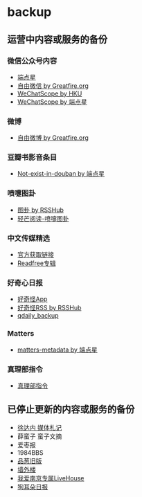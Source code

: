 # backup
## 运营中内容或服务的备份
### 微信公众号内容
* [端点星](https://terminus2049.github.io/)
* [自由微信 by Greatfire.org](https://freewechat.com/)
* [WeChatScope by HKU](http://wechatscope.jmsc.hku.hk/)
* [WeChatScope by 端点星](http://206.189.252.32:3838/Wechatscope/)
### 微博
* [自由微博 by Greatfire.org](https://freeweibo.com/)
### 豆瓣书影音条目
* [Not-exist-in-douban by 端点星](https://terminus2049.github.io/Not-exist-in-douban/)
### 喷嚏图卦
* [图卦 by RSSHub](https://rsshub.app/dapenti/tugua)
* [轻芒阅读-喷嚏图卦](http://qingmang.me/reading/)
### 中文传媒精选
* [官方获取链接](https://s3.amazonaws.com/aws-website-cndigest-3fm1b/zwcmjx_339.mobi)
* [Readfree专辑](https://readfree.me/book/DIY146424/)
### 好奇心日报
* [好奇怪App](http://notch.qdaily.com)
* [好奇怪RSS by RSSHub](https://rsshub.app/qdaily/notch/posts)
* [qdaily_backup](https://github.com/LampScript/qdaily_backup)
### Matters
* [matters-metadata by 端点星](http://206.189.252.32:3838/matters-metadata/)
### 真理部指令
* [真理部指令](https://chinadigitaltimes.net/chinese/category/%E6%9C%89%E5%85%B3%E9%83%A8%E9%97%A8/%E7%9C%9F%E7%90%86%E9%83%A8%E6%8C%87%E4%BB%A4/?view=all)
## 已停止更新的内容或服务的备份
* [徐达内 媒体札记](http://www.ftchinese.com/tag/%E5%AA%92%E4%BD%93%E6%9C%AD%E8%AE%B0)
* 薛蛮子 蛮子文摘
* 爱枣报
* 1984BBS
* [品葱旧版](https://pincongbackup.github.io/)
* [墙外楼](https://s3.amazonaws.com/letscorp-archive/index.html)
* [我爱南京专属LiveHouse](http://51tech.org/music/lizhi/)
* [狗耳朵日报](https://github.com/cdhigh/KindleEar)
